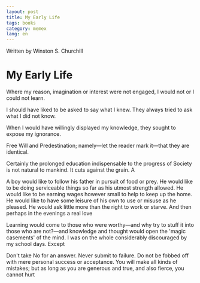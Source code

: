 ```yaml
---
layout: post
title: My Early Life
tags: books
category: memex
lang: en
---
```



Written by Winston S. Churchill


# My Early Life

Where my reason, imagination or interest were not engaged, I would not or I could not learn.

I should have liked to be asked to say what I knew. They always tried to ask what I did not know.

When I would have willingly displayed my knowledge, they sought to expose my ignorance.

Free Will and Predestination; namely—let the reader mark it—that they are identical.

Certainly the prolonged education indispensable to the progress of Society is not natural to mankind. It cuts against the grain. A

A boy would like to follow his father in pursuit of food or prey. He would like to be doing serviceable things so far as his utmost strength allowed. He would like to be earning wages however small to help to keep up the home. He would like to have some leisure of his own to use or misuse as he pleased. He would ask little more than the right to work or starve. And then perhaps in the evenings a real love

Learning would come to those who were worthy—and why try to stuff it into those who are not?—and knowledge and thought would open the 'magic casements' of the mind. I was on the whole considerably discouraged by my school days. Except

Don't take No for an answer. Never submit to failure. Do not be fobbed off with mere personal success or acceptance. You will make all kinds of mistakes; but as long as you are generous and true, and also fierce, you cannot hurt



